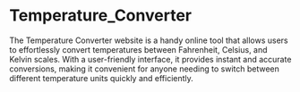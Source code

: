 # Temperature_Converter
The Temperature Converter website is a handy online tool that allows users to effortlessly convert temperatures between Fahrenheit, Celsius, and Kelvin scales. With a user-friendly interface, it provides instant and accurate conversions, making it convenient for anyone needing to switch between different temperature units quickly and efficiently.
